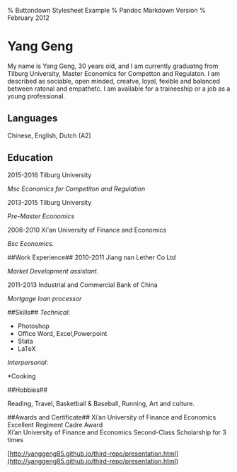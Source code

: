 % Buttondown Stylesheet Example
% Pandoc Markdown Version
% February 2012

Yang Geng
=======
My name is Yang Geng, 30 years old, and I am currently graduatng from Tilburg University, Master Economics for Competton and Regulaton. I am described as sociable, open minded, creatve, loyal, fexible and balanced between ratonal and empathetc. I am available for a traineeship or a job as a young professional.

## Languages

Chinese, English, Dutch (A2)

## Education

2015-2016 Tilburg University

*Msc Economics for Competiton and Regulation*

2013-2015 Tilburg University

*Pre-Master Economics*


2006-2010
Xi'an University of Finance and Economics

*Bsc Economics.*


##Work Experience##
2010-2011 Jiang nan Lether Co Ltd

*Market Development assistant.*

2011-2013 Industrial and Commercial Bank of China

*Mortgage loan processor*

##Skills##
*Technical*:

* Photoshop
* Office Word, Excel,Powerpoint
* Stata
* LaTeX

*Interpersonal*:

*Cooking

##Hobbies##

Reading, Travel, Basketball & Baseball, Running, Art and culture. 

##Awards and Certificate##
Xi’an University of Finance and Economics Excellent Regiment Cadre Award   
Xi’an University of Finance and Economics Second-Class Scholarship for 3 times

[http://yanggeng85.github.io/third-repo/presentation.html](http://yanggeng85.github.io/third-repo/presentation.html)
 
